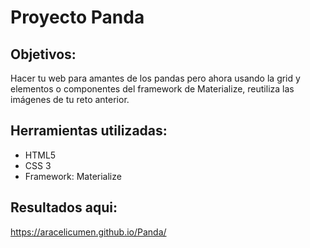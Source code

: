 # Proyecto Panda
## Objetivos:
  Hacer tu web para amantes de los pandas pero ahora usando la grid y elementos o componentes del framework de Materialize, reutiliza las imágenes de tu reto anterior.

## Herramientas utilizadas:

- HTML5
- CSS 3
- Framework: Materialize

## Resultados aqui:
https://aracelicumen.github.io/Panda/
